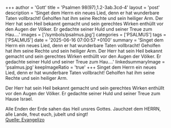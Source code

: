 +++
author = 'Gott'
title = 'Psalmen 98(97),1.2-3ab.3cd-4'
layout = 'post'
description = 'Singet dem Herrn ein neues Lied, denn er hat wunderbare Taten vollbracht! Geholfen hat ihm seine Rechte und sein heiliger Arm.  Der Herr hat sein Heil bekannt gemacht und sein gerechtes Wirken enthüllt vor den Augen der Völker. Er gedachte seiner Huld und seiner Treue zum Hau....'
images = ['/symbols/psalmus.jpg']
categories = ['PSALMUS']
tags = ['PSALMUS']
date = '2025-06-16 07:00:57 +0100'
summary = 'Singet dem Herrn ein neues Lied, denn er hat wunderbare Taten vollbracht! Geholfen hat ihm seine Rechte und sein heiliger Arm.  Der Herr hat sein Heil bekannt gemacht und sein gerechtes Wirken enthüllt vor den Augen der Völker. Er gedachte seiner Huld und seiner Treue zum Hau....'
linkedsummaryImage = 'psalmus.jpg'
keepImageRatio = 'true'
+++
Singet dem Herrn ein neues Lied,
denn er hat wunderbare Taten vollbracht!
Geholfen hat ihm seine Rechte
und sein heiliger Arm.

Der Herr hat sein Heil bekannt gemacht
und sein gerechtes Wirken enthüllt vor den Augen der Völker.
Er gedachte seiner Huld
und seiner Treue zum Hause Israel.<!--more-->

Alle Enden der Erde
sahen das Heil unsres Gottes.
Jauchzet dem HERRN, alle Lande, freut euch, jubelt und singt!<br> [Quelle: Evangelizo](https://evangeliumtagfuertag.org/DE/gospel)